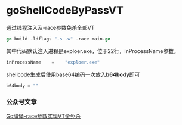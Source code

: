 # goShellCodeByPassVT
通过线程注入及-race参数免杀全部VT

~~~go
go build -ldflags "-s -w" -race main.go
~~~

其中代码默认注入进程是exploer.exe，位于22行，inProcessName参数。
~~~go
inProcessName    =    "exploer.exe"
~~~

shellcode生成后使用base64编码一次放入**b64body**即可
~~~go
b64body = ""
~~~

### 公众号文章
[Go编译-race参数实现VT全免杀](https://mp.weixin.qq.com/s?src=11&timestamp=1625897670&ver=3181&signature=KPi53pi9YLfS-419yr4Is5uwCxejkeK2Ki0rbrtFZ2occDxV0aycmvxKBjhgQE8pm3m*I7lBYo9jwxYdHfBaQ0fr3-SJAWHaBkF5ait6BvFwzzZSfnPL*xJb0CQhewpm&new=1)

